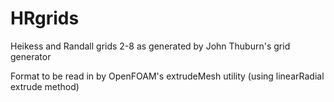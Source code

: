 # HRgrids
Heikess and Randall grids 2-8 as generated by John Thuburn's grid generator

Format to be read in by OpenFOAM's extrudeMesh utility (using linearRadial extrude method)

